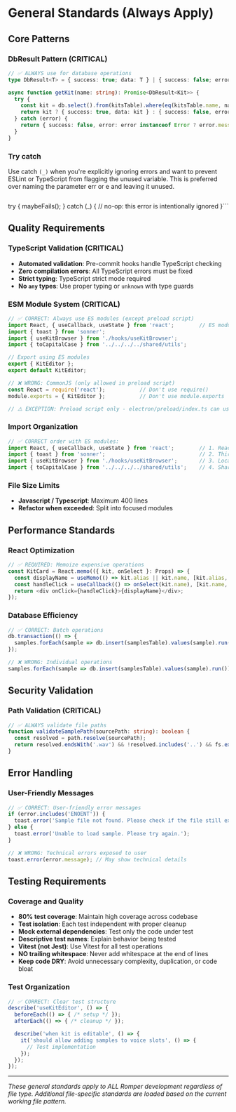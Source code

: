 # General Standards (Always Apply)

## Core Patterns

### DbResult Pattern (CRITICAL)
```typescript
// ✅ ALWAYS use for database operations
type DbResult<T> = { success: true; data: T } | { success: false; error: string };

async function getKit(name: string): Promise<DbResult<Kit>> {
  try {
    const kit = db.select().from(kitsTable).where(eq(kitsTable.name, name)).get();
    return kit ? { success: true, data: kit } : { success: false, error: 'Kit not found' };
  } catch (error) {
    return { success: false, error: error instanceof Error ? error.message : 'Unknown error' };
  }
}
```

### Try catch

Use catch `(_)` when you're explicitly ignoring errors and want to prevent ESLint or TypeScript from flagging the unused variable. This is preferred over naming the parameter err or e and leaving it unused.

```typescript
```
try {
  maybeFails();
} catch (_) {
  // no-op: this error is intentionally ignored
}```

## Quality Requirements

### TypeScript Validation (CRITICAL)
- **Automated validation**: Pre-commit hooks handle TypeScript checking
- **Zero compilation errors**: All TypeScript errors must be fixed
- **Strict typing**: TypeScript strict mode required
- **No `any` types**: Use proper typing or `unknown` with type guards

### ESM Module System (CRITICAL)
```typescript
// ✅ CORRECT: Always use ES modules (except preload script)
import React, { useCallback, useState } from 'react';        // ES module imports
import { toast } from 'sonner';
import { useKitBrowser } from './hooks/useKitBrowser';
import { toCapitalCase } from '../../../../shared/utils';

// Export using ES modules
export { KitEditor };
export default KitEditor;

// ❌ WRONG: CommonJS (only allowed in preload script)
const React = require('react');           // Don't use require()
module.exports = { KitEditor };           // Don't use module.exports

// ⚠️ EXCEPTION: Preload script only - electron/preload/index.ts can use CommonJS
```

### Import Organization
```typescript
// ✅ CORRECT order with ES modules:
import React, { useCallback, useState } from 'react';        // 1. React
import { toast } from 'sonner';                              // 2. Third-party
import { useKitBrowser } from './hooks/useKitBrowser';       // 3. Local relative
import { toCapitalCase } from '../../../../shared/utils';    // 4. Shared absolute
```

### File Size Limits
- **Javascript / Typescript**: Maximum 400 lines
- **Refactor when exceeded**: Split into focused modules

## Performance Standards

### React Optimization
```typescript
// ✅ REQUIRED: Memoize expensive operations
const KitCard = React.memo(({ kit, onSelect }: Props) => {
  const displayName = useMemo(() => kit.alias || kit.name, [kit.alias, kit.name]);
  const handleClick = useCallback(() => onSelect(kit.name), [kit.name, onSelect]);
  return <div onClick={handleClick}>{displayName}</div>;
});
```

### Database Efficiency
```typescript
// ✅ CORRECT: Batch operations
db.transaction(() => {
  samples.forEach(sample => db.insert(samplesTable).values(sample).run());
});

// ❌ WRONG: Individual operations
samples.forEach(sample => db.insert(samplesTable).values(sample).run());
```

## Security Validation

### Path Validation (CRITICAL)
```typescript
// ✅ ALWAYS validate file paths
function validateSamplePath(sourcePath: string): boolean {
  const resolved = path.resolve(sourcePath);
  return resolved.endsWith('.wav') && !resolved.includes('..') && fs.existsSync(resolved);
}
```

## Error Handling

### User-Friendly Messages
```typescript
// ✅ CORRECT: User-friendly error messages
if (error.includes('ENOENT')) {
  toast.error('Sample file not found. Please check if the file still exists.');
} else {
  toast.error('Unable to load sample. Please try again.');
}

// ❌ WRONG: Technical errors exposed to user
toast.error(error.message); // May show technical details
```

## Testing Requirements

### Coverage and Quality
- **80% test coverage**: Maintain high coverage across codebase
- **Test isolation**: Each test independent with proper cleanup
- **Mock external dependencies**: Test only the code under test
- **Descriptive test names**: Explain behavior being tested
- **Vitest (not Jest)**: Use Vitest for all test operations
- **NO trailing whitespace**: Never add whitespace at the end of lines
- **Keep code DRY**: Avoid unnecessary complexity, duplication, or code bloat

### Test Organization
```typescript
// ✅ CORRECT: Clear test structure
describe('useKitEditor', () => {
  beforeEach(() => { /* setup */ });
  afterEach(() => { /* cleanup */ });

  describe('when kit is editable', () => {
    it('should allow adding samples to voice slots', () => {
      // Test implementation
    });
  });
});
```

---

*These general standards apply to ALL Romper development regardless of file type. Additional file-specific standards are loaded based on the current working file pattern.*